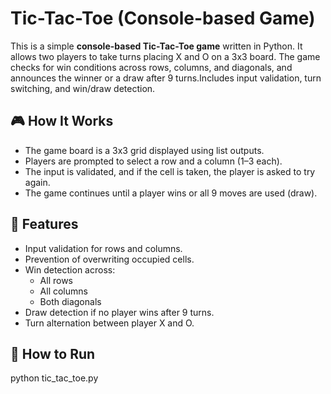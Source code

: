 # Tic-Tac-Toe (Console-based Game)

This is a simple **console-based Tic-Tac-Toe game** written in Python. It allows two players to take turns placing X and O on a 3x3 board. The game checks for win conditions across rows, columns, and diagonals, and announces the winner or a draw after 9 turns.Includes input validation, turn switching, and win/draw detection.

## 🎮 How It Works

- The game board is a 3x3 grid displayed using list outputs.
- Players are prompted to select a row and a column (1–3 each).
- The input is validated, and if the cell is taken, the player is asked to try again.
- The game continues until a player wins or all 9 moves are used (draw).

## 🧠 Features

- Input validation for rows and columns.
- Prevention of overwriting occupied cells.
- Win detection across:
  - All rows
  - All columns
  - Both diagonals
- Draw detection if no player wins after 9 turns.
- Turn alternation between player X and O.

## 🚀 How to Run

python tic_tac_toe.py
